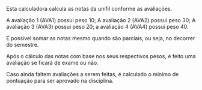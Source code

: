 Esta calculadora calcula as notas da unifil conforme as avaliações.

A avaliação 1 (AVA1) possui peso 10;
A avaliação 2 (AVA2) possui peso 30;
A avaliação 3 (AVA3) possui peso 20;
a avaliação 4 (AVA4) possui peso 40.

É possível somar as notas mesmo quando são parciais, ou seja, no decorrer do semestre.

Após o cálculo das notas com base nos seus respectivos pesos, é feito uma avaliação se ficará de exame ou não.

Caso ainda faltem avaliações a serem feitas, é calculado o mínimo de pontuação para ser aprovado na disciplina.
